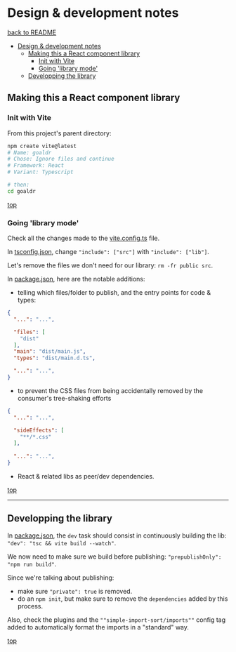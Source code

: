 # Design & development notes

[back to README](../README.md)

- [Design \& development notes](#design--development-notes)
  - [Making this a React component library](#making-this-a-react-component-library)
    - [Init with Vite](#init-with-vite)
    - [Going 'library mode'](#going-library-mode)
  - [Developping the library](#developping-the-library)


## Making this a React component library

### Init with Vite

From this project's parent directory:

```sh
npm create vite@latest
# Name: goaldr
# Chose: Ignore files and continue
# Framework: React
# Variant: Typescript

# then:
cd goaldr
```

[top](#design--development-notes)

### Going 'library mode'

Check all the changes made to the [vite.config.ts](../vite.config.ts) file.

In [tsconfig.json](../tsconfig.json), change `"include": ["src"]` with `"include": ["lib"]`.

Let's remove the files we don't need for our library: `rm -fr public src`.

In [package.json](../package.json), here are the notable additions:

- telling which files/folder to publish, and the entry points for code & types:

```json
{
  "...": "...",

  "files": [
    "dist"
  ],
  "main": "dist/main.js",
  "types": "dist/main.d.ts",

  "...": "...",
}
```

- to prevent the CSS files from being accidentally removed by the consumer's tree-shaking efforts

```json
{
  "...": "...",

  "sideEffects": [
    "**/*.css"
  ],
  
  "...": "...",
}
```

- React & related libs as peer/dev dependencies.

[top](#design--development-notes)

---

## Developping the library

In [package.json](../package.json), the `dev` task should consist in continuously building the lib: `"dev": "tsc && vite build --watch"`.

We now need to make sure we build before publishing: `"prepublishOnly": "npm run build"`.

Since we're talking about publishing: 

- make sure `"private": true` is removed.
- do an `npm init`, but make sure to remove the `dependencies` added by this process.

Also, check the plugins and the `""simple-import-sort/imports""` config tag added to automatically format the imports in a "standard" way.

[top](#design--development-notes)
